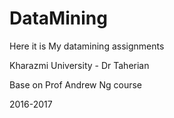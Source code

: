 # DataMining

Here it is My datamining assignments

Kharazmi University - Dr Taherian

Base on Prof Andrew Ng course

2016-2017
